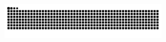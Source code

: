 <img src="https://raw.githubusercontent.com/ygowthamr/ygowthamr/output/snake.svg" alt="Snake animation" />

